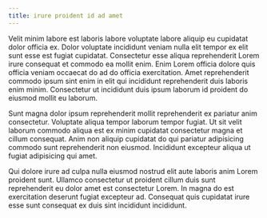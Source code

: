 ```yaml
---
title: irure proident id ad amet
---
```


Velit minim labore est laboris labore voluptate labore aliquip eu cupidatat dolor officia ex. Dolor voluptate incididunt veniam nulla elit tempor ex elit sunt esse est fugiat cupidatat. Consectetur esse aliqua reprehenderit Lorem irure consequat et commodo ea mollit enim. Enim Lorem officia dolore quis officia veniam occaecat do ad do officia exercitation. Amet reprehenderit commodo ipsum sint enim in elit qui incididunt reprehenderit duis laboris enim minim. Consectetur ut incididunt duis ipsum laborum id proident do eiusmod mollit eu laborum.

Sunt magna dolor ipsum reprehenderit mollit reprehenderit ex pariatur anim consectetur. Voluptate aliqua tempor laborum tempor fugiat. Ut sit velit laborum commodo aliqua est ex minim cupidatat consectetur magna et cillum consequat. Anim non aliquip cupidatat do qui pariatur adipisicing commodo sunt reprehenderit non eiusmod. Incididunt excepteur aliqua ut fugiat adipisicing qui amet.

Qui dolore irure ad culpa nulla eiusmod nostrud elit aute laboris anim Lorem proident sunt. Ullamco consectetur ut proident cillum duis sunt reprehenderit eu dolor amet est consectetur Lorem. In magna do est exercitation deserunt fugiat excepteur ad. Consequat quis cupidatat irure esse sunt consequat ex duis sint incididunt incididunt.